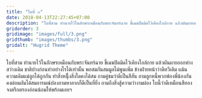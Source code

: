 ```yaml
---
title: "ใบที่ ๓"
date: 2018-04-13T22:27:45+07:00
description: "ใบที่สาม ทำนายไว้ในอักษรเหมือนกับพระจันทร์ฉาย ขี้เมฆปิดมิดไว้เคียงใกล้กาย แล้วผันผายออกห่างสว่างเดิม ชาติปางก่อนทำอย่างไรได้เท่านั้น พอสมกันสมมูลไม่พูนเพิ่ม ข้างฝ่ายหน้าว่าดีทวีเติม แม้นความเดิมแม่ลูกได้ถูกกัน ทำสิ่งหนึุี่งสิ่งใดคงได้สม ถามคู่ชมว่าดีเป็นสีสัน ถามลูกหนี้พวกพ้องพี่น้องกัน คงผ่อนผันได้สมอารมณ์ปองถามหาลาภก็ดีเป็นที่ยิ่ง ถามถึงสิ่งสู้ความว่างามผ่อง ใบนี้ว่าดีเหมือนสีทอง จงตรึกตรองอ่อนน้อมให้พร้อมเอยฯ"
gridorder: 3
gridimage: "images/full/3.png"
gridthumb: "images/thumbs/3.png"
gridalt: "Hugrid Theme"
---
```

ใบที่สาม ทำนายไว้ในอักษรเหมือนกับพระจันทร์ฉาย ขี้เมฆปิดมิดไว้เคียงใกล้กาย แล้วผันผายออกห่างสว่างเดิม ชาติปางก่อนทำอย่างไรได้เท่านั้น พอสมกันสมมูลไม่พูนเพิ่ม ข้างฝ่ายหน้าว่าดีทวีเติม แม้นความเดิมแม่ลูกได้ถูกกัน ทำสิ่งหนึุี่งสิ่งใดคงได้สม ถามคู่ชมว่าดีเป็นสีสัน ถามลูกหนี้พวกพ้องพี่น้องกัน คงผ่อนผันได้สมอารมณ์ปองถามหาลาภก็ดีเป็นที่ยิ่ง ถามถึงสิ่งสู้ความว่างามผ่อง ใบนี้ว่าดีเหมือนสีทอง จงตรึกตรองอ่อนน้อมให้พร้อมเอยฯ
